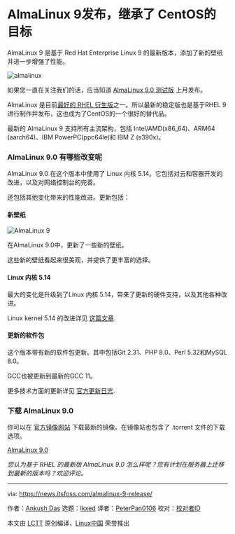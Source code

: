 [#]: subject: "AlmaLinux Continues the Legacy of CentOS with the Release of Version 9"
[#]: via: "https://news.itsfoss.com/almalinux-9-release/"
[#]: author: "Ankush Das https://news.itsfoss.com/author/ankush/"
[#]: collector: "lkxed"
[#]: translator: "PeterPan0106"
[#]: reviewer: " "
[#]: publisher: " "
[#]: url: " "

AlmaLinux 9发布，继承了 CentOS的目标
======
AlmaLinux 9 是基于 Red Hat Enterprise Linux 9 的最新版本，添加了新的壁纸并进一步增强了性能。

![almalinux][1]

如果您一直在关注我们的话，应当知道 [AlmaLinux 9.0 测试版][2] 上月发布。

AlmaLinux 是目前[最好的 RHEL 衍生版][3]之一。所以最新的稳定版也是基于RHEL 9进行制作并发布，这也成为了CentOS的一个很好的替代品。

最新的 AlmaLinux 9 支持所有主流架构，包括 Intel/AMD(x86_64)、ARM64 (aarch64)、IBM PowerPC(ppc64le)和 IBM Z (s390x)。

### AlmaLinux 9.0 有哪些改变呢

AlmaLinux 9.0 在这个版本中使用了 Linux 内核 5.14。它包括对云和容器开发的改进，以及对网络控制台的完善。

还包括其他变化带来的性能改进。更新包括：

#### 新壁纸

![AlmaLinux 9][4]

在AlmaLinux 9.0中，更新了一些新的壁纸。

这些新的壁纸看起来很美观，并提供了更丰富的选择。

#### Linux 内核 5.14

最大的变化是升级到了Linux 内核 5.14，带来了更新的硬件支持，以及其他各种改进。

 Linux kernel 5.14 的改进详见 [这篇文章][5].

#### 更新的软件包

这个版本带有新的软件包更新。其中包括Git 2.31、PHP 8.0、Perl 5.32和MySQL 8.0。

GCC也被更新到最新的GCC 11。

更多技术方面的更新详见 [官方更新日志][6].

### 下载 AlmaLinux 9.0

你可以在 [官方镜像网站][7] 下载最新的镜像。在镜像站也包含了 .torrent 文件的下载选项。

[AlmaLinux 9.0][8]

*您认为基于 RHEL 的最新版 AlmaLinux 9.0 怎么样呢？您有计划在服务器上迁移到最新的版本吗？欢迎评论。*

--------------------------------------------------------------------------------

via: https://news.itsfoss.com/almalinux-9-release/

作者：[Ankush Das][a]
选题：[lkxed][b]
译者：[PeterPan0106](https://github.com/PeterPan0106)
校对：[校对者ID](https://github.com/校对者ID)

本文由 [LCTT](https://github.com/LCTT/TranslateProject) 原创编译，[Linux中国](https://linux.cn/) 荣誉推出

[a]: https://news.itsfoss.com/author/ankush/
[b]: https://github.com/lkxed
[1]: https://news.itsfoss.com/wp-content/uploads/2022/05/alma-linux-9.jpg
[2]: https://linux.cn/article-14500-1.html
[3]: https://itsfoss.com/rhel-based-server-distributions/
[4]: https://news.itsfoss.com/wp-content/uploads/2022/05/alma-linux-wallpapers-9-1024x609.jpg
[5]: https://news.itsfoss.com/kernel-5-14-release/
[6]: https://wiki.almalinux.org/release-notes/9.0.html
[7]: https://mirrors.almalinux.org/isos.html
[8]: https://mirrors.almalinux.org/isos.html
